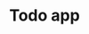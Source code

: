 ---
github_link: 'https://github.com/ADSmith-0/todo-app'
live_link: 'https://todo-app011.herokuapp.com'
title: 'Todo app'
cover_image: '/images/projects/todo.png'
tags: ['React']
status: 'Completed'
live: 'Yes'
description: 'Simple Todo app'
order: 1
featured: false
---